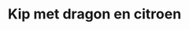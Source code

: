 ---
index: 13
title: Kip met dragon en citroen
product: lemon
book: Delia's how to cook
page: 102
dish: main
tags:
-
sub:
-
fresh:
  - item:
    quantity:
    unit:
stock:
  - item:
    quantity:
    unit:
basic:
-
directions:
-
info:
source:
    title:
    url: 
---
